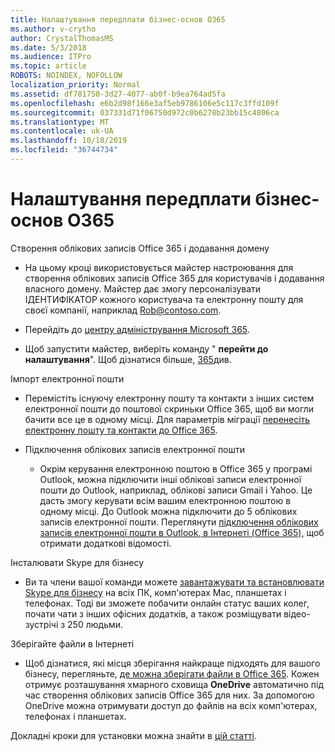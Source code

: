 ```yaml
---
title: Налаштування передплати бізнес-основ O365
ms.author: v-crytho
author: CrystalThomasMS
ms.date: 5/3/2018
ms.audience: ITPro
ms.topic: article
ROBOTS: NOINDEX, NOFOLLOW
localization_priority: Normal
ms.assetid: df781750-3d27-4077-ab0f-b9ea764ad5fa
ms.openlocfilehash: e6b2d98f166e3af5eb9786106e5c117c3ffd109f
ms.sourcegitcommit: 037331d71f06750d972c0b6278b23bb15c4806ca
ms.translationtype: MT
ms.contentlocale: uk-UA
ms.lasthandoff: 10/18/2019
ms.locfileid: "36744734"
---
```

# <a name="setting-up-your-o365-business-essentials-subscription"></a>Налаштування передплати бізнес-основ O365

Створення облікових записів Office 365 і додавання домену
  
- На цьому кроці використовується майстер настроювання для створення облікових записів Office 365 для користувачів і додавання власного домену. Майстер дає змогу персоналізувати ІДЕНТИФІКАТОР кожного користувача та електронну пошту для своєї компанії, наприклад [Rob@contoso.com](mailto:rob@contoso.com).
    
- Перейдіть до [центру адміністрування Microsoft 365](https://login.partner.microsoftonline.cn/).
    
- Щоб запустити майстер, виберіть команду " **перейти до налаштування**". Щоб дізнатися більше, [365](https://docs.microsoft.com/office365/admin/setup/add-domain)див.
    
Імпорт електронної пошти
  
- Перемістіть існуючу електронну пошту та контакти з інших систем електронної пошти до поштової скриньки Office 365, щоб ви могли бачити все це в одному місці. Для параметрів міграції [перенесіть електронну пошту та контакти до Office 365](https://docs.microsoft.com/office365/admin/setup/migrate-email-and-contacts-admin).
    
- Підключення облікових записів електронної пошти
    
  - Окрім керування електронною поштою в Office 365 у програмі Outlook, можна підключити інші облікові записи електронної пошти до Outlook, наприклад, облікові записи Gmail і Yahoo. Це дасть змогу керувати всім вашим електронною поштою в одному місці. До Outlook можна підключити до 5 облікових записів електронної пошти. Переглянути [підключення облікових записів електронної пошти в Outlook, в Інтернеті (Office 365),](https://support.office.com/Article/Connect-email-accounts-in-Outlook-on-the-web-Office-365-d7012ff0-924f-4f78-8aca-c3912d886c4d) щоб отримати додаткові відомості. 
    
Інсталювати Skype для бізнесу
  
- Ви та члени вашої команди можете [завантажувати та встановлювати Skype для бізнесу](https://support.office.com/Article/download-and-install-Skype-for-Business-8a0d4da8-9d58-44f9-9759-5c8f340cb3fb) на всіх ПК, комп'ютерах Mac, планшетах і телефонах. Тоді ви зможете побачити онлайн статус ваших колег, почати чати з інших офісних додатків, а також розміщувати відео-зустрічі з 250 людьми. 
    
Зберігайте файли в Інтернеті
  
- Щоб дізнатися, які місця зберігання найкраще підходять для вашого бізнесу, перегляньте, [де можна зберігати файли в Office 365](https://support.office.com/article/c7c20284-bc94-47f4-9728-d28e9daf0790.aspx). Кожен отримує розташування хмарного сховища **OneDrive** автоматично під час створення облікових записів Office 365 для них. За допомогою OneDrive можна отримувати доступ до файлів на всіх комп'ютерах, телефонах і планшетах. 
    
Докладні кроки для установки можна знайти в [цій статті](https://docs.microsoft.com/office365/admin/setup/setup).
  

